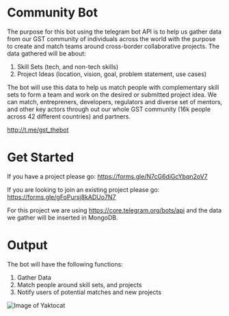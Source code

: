 # Community Bot

The purpose for this bot using the telegram bot API is to help us gather data from our GST community of individuals across the world with the purpose to create and match teams around cross-border collaborative projects. The data gathered will be about:

1. Skill Sets (tech, and non-tech skills)
2. Project Ideas (location, vision, goal, problem statement, use cases)

The bot will use this data to help us match people with complementary skill sets to form a team and work on the desired or submitted project idea. We can match, entrepreners, developers, regulators and diverse set of mentors, and other key actors through out our whole GST community (16k people across 42 different countries) and partners.

http://t.me/gst_thebot 

# Get Started
If you have a project please go:
https://forms.gle/N7cG6diGcYbqn2oV7

If you are looking to join an existing project please go:
https://forms.gle/gFoPursj8kADUo7N7


For this project we are using https://core.telegram.org/bots/api and the data we gather will be inserted in MongoDB.


# Output
The bot will have the following functions:

1. Gather Data
2. Match people around skill sets, and projects
3. Notify users of potential matches and new projects



![Image of Yaktocat](https://s3.amazonaws.com/globalsouth.net/GST-global.jpg)

